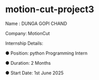 # motion-cut-project3

Name : DUNGA GOPI CHAND 

Company: MotionCut

Internship Details:

● Position: python Programming Intern

● Duration: 2 Months

● Start Date: 1st June 2025
